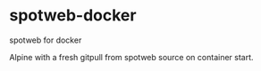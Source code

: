 # spotweb-docker
spotweb for docker

Alpine with a fresh gitpull from spotweb source on container start. 
